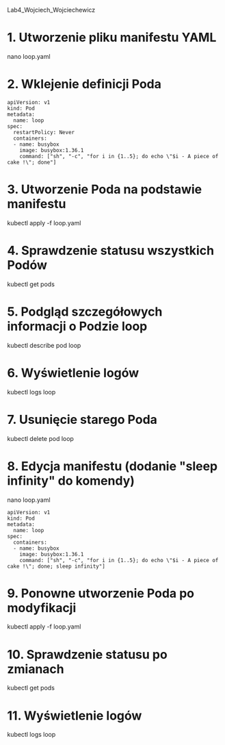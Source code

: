 Lab4_Wojciech_Wojciechewicz

# 1. Utworzenie pliku manifestu YAML
nano loop.yaml

# 2. Wklejenie definicji Poda
```
apiVersion: v1
kind: Pod
metadata:
  name: loop
spec:
  restartPolicy: Never
  containers:
  - name: busybox
    image: busybox:1.36.1
    command: ["sh", "-c", "for i in {1..5}; do echo \"$i - A piece of cake !\"; done"]
```
# 3. Utworzenie Poda na podstawie manifestu
kubectl apply -f loop.yaml

# 4. Sprawdzenie statusu wszystkich Podów
kubectl get pods

# 5. Podgląd szczegółowych informacji o Podzie loop
kubectl describe pod loop

# 6. Wyświetlenie logów
kubectl logs loop

# 7. Usunięcie starego Poda
kubectl delete pod loop

# 8. Edycja manifestu (dodanie "sleep infinity" do komendy)
nano loop.yaml
```
apiVersion: v1
kind: Pod
metadata:
  name: loop
spec:
  containers:
  - name: busybox
    image: busybox:1.36.1
    command: ["sh", "-c", "for i in {1..5}; do echo \"$i - A piece of cake !\"; done; sleep infinity"]

```
# 9. Ponowne utworzenie Poda po modyfikacji
kubectl apply -f loop.yaml

# 10. Sprawdzenie statusu po zmianach
kubectl get pods

# 11. Wyświetlenie logów
kubectl logs loop

